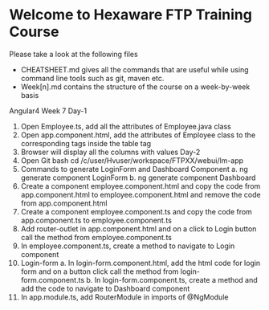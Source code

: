 # Welcome to Hexaware FTP Training Course

  Please take a look at the following files

  * CHEATSHEET.md gives all the commands that are useful while using command line tools such as git, maven etc.
  * Week[n].md contains the structure of the course on a week-by-week basis

  Angular4
Week 7
Day-1
1.	Open Employee.ts, add all the attributes of Employee.java class
2.	Open app.component.html, add the attributes of Employee class to the corresponding         tags inside the table tag
3.	Browser will display all the columns with values
Day-2
4.	Open Git bash
      cd  /c/user/Hvuser/workspace/FTPXX/webui/lm-app
5.	Commands to generate LoginForm and Dashboard Component
      a.	ng generate component LoginForm
      b.	ng generate component Dashboard
6.	Create a component employee.component.html and copy the code  from app.component.html       to employee.component.html and remove the code from app.component.html
7.	Create a component employee.component.ts and copy the code from app.component.ts to         employee.component.ts
8.	Add router-outlet in app.component.html and on a click to Login button  call the            method from employee.component.ts
9.	In employee.component.ts, create a method to navigate to Login component
10.	Login-form
      a.	In login-form.component.html, add the html code for login form and on a button click call the method from login-form.component.ts
      b.	In login-form.component.ts, create a method and add the code to navigate to Dashboard component
11.	In app.module.ts, add RouterModule in imports of @NgModule


